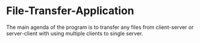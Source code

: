 # File-Transfer-Application
The main agenda of the program is to transfer any files from client-server or server-client with using multiple clients to single server.
